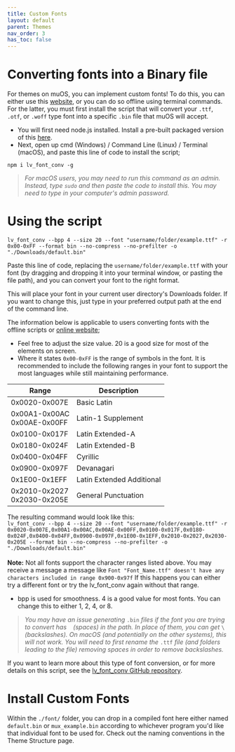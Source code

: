 ```yaml
---
title: Custom Fonts
layout: default
parent: Themes
nav_order: 3
has_toc: false
---
```


# Converting fonts into a Binary file
For themes on muOS, you can implement custom fonts! To do this, you can either use this [website](https://lvgl.io/tools/fontconverter), or you can do so offline using terminal commands. For the latter, you must first install the script that will convert your
`.ttf`, `.otf`, or `.woff` type font into a specific `.bin` file that muOS will accept. 

- You will first need node.js installed. Install a pre-built packaged version of this [here](https://nodejs.org/en/download/prebuilt-installer).
- Next, open up cmd (Windows) / Command Line (Linux) / Terminal (macOS), and paste this line of code to install the script;

`npm i lv_font_conv -g`

> *For macOS users, you may need to run this command as an admin. Instead, type `sudo` and then paste the code to install this.
> You may need to type in your computer's admin password.*

# Using the script
`lv_font_conv --bpp 4 --size 20 --font "username/folder/example.ttf" -r 0x00-0xFF --format bin --no-compress --no-prefilter -o "./Downloads/default.bin"`

Paste this line of code, replacing the `username/folder/example.ttf` with your font (by dragging and dropping it into your terminal window,
or pasting the file path), and you can convert your font to the right format.

This will place your font in your current user directory's Downloads folder. If you want to change this, just type in your preferred output path at the end of the command line.

The information below is applicable to users converting fonts with the offline scripts or [online website](https://lvgl.io/tools/fontconverter);

- Feel free to adjust the size value. 20 is a good size for most of the elements on screen.
- Where it states `0x00-0xFF` is the range of symbols in the font.  It is recommended to include the following ranges in your font to support the most languages while still maintaining performance.

| Range                           | Description                |
|---------------------------------|----------------------------|
| 0x0020-0x007E                   | Basic Latin                |
| 0x00A1-0x00AC<br>0x00AE-0x00FF  | Latin-1 Supplement         |
| 0x0100-0x017F                   | Latin Extended-A           |
| 0x0180-0x024F                   | Latin Extended-B           |
| 0x0400-0x04FF                   | Cyrillic                   |
| 0x0900-0x097F                   | Devanagari                 |
| 0x1E00-0x1EFF                   | Latin Extended Additional  |
| 0x2010-0x2027<br>0x2030-0x205E  | General Punctuation        |

The resulting command would look like this: <br>
`lv_font_conv --bpp 4 --size 20 --font "username/folder/example.ttf" -r 0x0020-0x007E,0x00A1-0x00AC,0x00AE-0x00FF,0x0100-0x017F,0x0180-0x024F,0x0400-0x04FF,0x0900-0x097F,0x1E00-0x1EFF,0x2010-0x2027,0x2030-0x205E --format bin --no-compress --no-prefilter -o "./Downloads/default.bin"` <br><br>
**Note:** Not all fonts support the character ranges listed above.  You may receive a message a message like `Font "Font_Name.ttf" doesn't have any characters included in range 0x900-0x97f` If this happens you can either try a different font or try the lv_font_conv again without that range.

- bpp is used for smoothness.  4 is a good value for most fonts. You can change this to either 1, 2, 4, or 8.

> *You may have an issue generating* `.bin` *files if the font you are trying to convert has ` ` (spaces) in the path.
> In place of them, you can get* `\` *(backslashes). On macOS (and potentially on the other systems), this will not work.
> You will need to first rename the* `.ttf` *file (and folders leading to the file) removing spaces in order to remove backslashes.*

If you want to learn more about this type of font conversion, or for more details on this script, see the [lv_font_conv GitHub repository](https://github.com/lvgl/lv_font_conv).

# Install Custom Fonts
Within the `./font/` folder, you can drop in a compiled font here either named `default.bin` or `mux_example.bin` according
to whichever program you'd like that individual font to be used for. Check out the naming conventions in the Theme Structure page.

